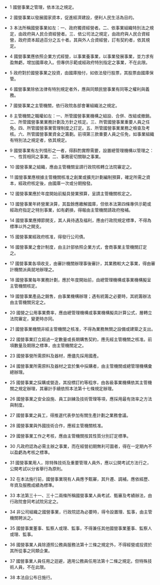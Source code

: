 * 1 國營事業之管理，依本法之規定。

* 2 國營事業以發展國家資本，促進經濟建設，便利人民生活為目的。

* 3 本法所稱國營事業如左：一、政府獨資經營者。二、依事業組織特別法之規定，由政府與人民合資經營者。三、依公司法之規定，由政府與人民合資經營，政府資本超過百分之五十者。其與外人合資經營，訂有契約者，依其規定。

* 4 國營事業應依照企業方式經營，以事業養事業，以事業發展事業，並力求有盈無虧，增加國庫收入。但專供示範或經政府特別指定之事業，不在此限。

* 5 政府對於國營事業之投資，由國庫撥付，如依法發行股票，其股票由國庫保管。

* 6 國營事業除依法律有特別規定者外，應與同類民營事業有同等之權利與義務。

* 7 國營事業之主管機關，依行政院各部會署組織法之規定。

* 8 主管機關之職權如左：一、所管國營事業機構之組設、合併、改組或撤銷。二、所管國營事業業務計劃及方針之核定。三、所管國營事業重要人員之任免。四、所管國營事業管理制度之訂定。五、所管國營事業業務之檢查及考核。六、所管國營事業資金之籌劃。前項第三款重要人員之任免，如事業組織有特別法之規定者，依其規定。

* 9 國營事業有左列情形之一者，得斟酌實際需要，設置總管理機構以管理之：一、性質相同之事業。二、事務密切關聯之事業。

* 10 國營事業之組織，應由主管機關呈請行政院核轉立法院審定之。

* 11 國營事業應根據主管機關核准之創業或擴充計劃編制預算，確定所需之資本，經政府核定後，由國庫一次或分期撥發。

* 12 國營事業應於年度開始前擬具營業預算，呈請主管機關核定之。

* 13 國營事業年終營業決算，其盈餘應繳解國庫，但依本法第四條專供示範或經政府指定之特別事業，如有虧損，得報由主管機關請政府撥補。

* 14 國營事業應撙節開支，其人員待遇及福利，應由行政院規定標準，不得為標準以外之開支。

* 15 國營事業經政府核准，得發行公司債。

* 16 國營事業之會計制度，由主計部依照企業方式，會商事業主管機關訂定之。

* 17 國營事業各項收支，由審計機關辦理事後審計，其業務較大之事業，得由審計機關派員就地辦理之。

* 18 國營事業每年業務計劃，應於年度開始前，由總管理機構或事業機構擬呈主管機關核定。

* 19 國營事業產品之銷售，由事業機構辦理；遇有統籌之必要時，其統籌辦法由主管機關另定之。

* 20 國營之公用事業費率，應由總管理機構或事業機構擬具計算公式，層轉立法院審定，變更時亦同。

* 21 國營事業機關非經主管機關之核准，不得為業務無關之設備或建築之支出。

* 22 國營事業訂立超過一定數量或長期購售契約，應先經主管機關之核准。前項數量及期限之標準，由主管機關定之。

* 23 國營事營所需原料及器材，應儘先採用國產。

* 24 國營事業所需原料及器材之宜於集中採購者，由主管機關或總管理機構彙總辦理。

* 25 國營事業之採購或營造，其投標訂約等程序，由各級事業機構依其主管機關之規定辦理，其審計手續依照本法第十七條規定辦理。

* 26 國營事業之安全設施、員工訓練及技術管理等項，應採用最有效率之方法與制度。

* 27 國營事業之員工，得推選代表參加有關生產計劃之業務會議。

* 28 國營事業與外國技術合作，應經主管機關核准。

* 29 國營事業工作之考核，應由主管機關按其性質分別訂定標準。

* 30 凡政府認為必需主辦之事業，而在經營初期無利可圖者，得在一定期內不以盈虧為考核之標準。

* 31 國營事業用人，除特殊技術及重要管理人員外，應以公開考試方法行之，公開考試以分省舉行為原則。

* 32 在本法施行前，國營事業現有人員應予甄審，其升遷、調補，應依經歷、年資及服務成績為標準。

* 33 本法第三十一、三十二兩條所稱國營事業人員考試、甄審及考績辦法，由行政院會同考試院另定之。

* 34 非公司組織之國營事業，行政院認為必要時，得令設置理、監事，由主管機關聘派之。

* 35 國營事業董事、監察人或理、監事，不得兼任其他國營事業董事、監察人或理、監事。

* 36 國營事業人員除遵照公務員服務法第十三條之規定外，不得經營或投資於其所從事之同類企業。

* 37 國營事業人員任用之迴避，適用公務員任用法第十二條之規定。但特殊技術人員，不在此限。

* 38 本法自公布日施行。


